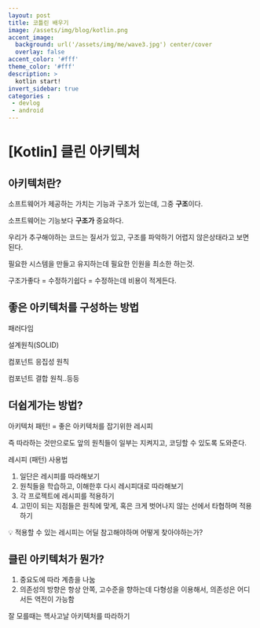 ```yaml
---
layout: post
title: 코틀린 배우기
image: /assets/img/blog/kotlin.png
accent_image: 
  background: url('/assets/img/me/wave3.jpg') center/cover
  overlay: false
accent_color: '#fff'
theme_color: '#fff'
description: >
  kotlin start!
invert_sidebar: true
categories :
 - devlog	
 - android
---
```


# [Kotlin] 클린 아키텍처

## 아키텍처란?

소프트웨어가 제공하는 가치는 기능과 구조가 있는데, 그중  **구조**이다.

소프트웨어는 기능보다 **구조가** 중요하다.

우리가 추구해야하는 코드는 질서가 있고, 구조를 파악하기 어렵지 않은상태라고 보면 된다. 

필요한 시스템을 만들고 유지하는데 필요한 인원을 최소한 하는것.



구조가좋다 = 수정하기쉽다 = 수정하는데 비용이 적게든다.



## 좋은 아키텍처를 구성하는 방법

패러다임

설계원칙(SOLID)

컴포넌트 응집성 원칙

컴포넌트 결합 원칙..등등 



## 더쉽게가는 방법?

아키텍처 패턴! = 좋은 아키텍처를 잡기위한 레시피

즉 따라하는 것만으로도 앞의 원칙들이 일부는 지켜지고, 코딩할 수 있도록 도와준다.



레시피 (패턴) 사용법

1. 일단은 레시피를 따라해보기
2. 원칙들을 학습하고, 이해한후 다시 레시피대로 따라해보기
3. 각 프로젝트에 레시피를 적용하기
4. 고민이 되는 지점들은 원칙에 맞게, 혹은 크게 벗어나지 않는 선에서 타협하며 적용하기



💡 적용할 수 있는 레시피는 어딜 참고해야하며 어떻게 찾아야하는가?



## 클린 아키텍처가 뭔가?

1. 중요도에 따라 계층을 나눔
2. 의존성의 방향은 항상 안쪽, 고수준을 향하는데 다형성을 이용해서, 의존성은 어디서든 역전이 가능함



잘 모를때는 헥사고날 아키텍처를 따라하기